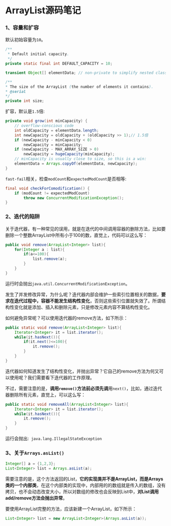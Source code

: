 # ArrayList源码笔记

### 1、容量和扩容

默认初始容量为`10`。

```java
/**
 * Default initial capacity.
 */
private static final int DEFAULT_CAPACITY = 10;

transient Object[] elementData; // non-private to simplify nested class access

/**
* The size of the ArrayList (the number of elements it contains).
* @serial
*/
private int size;
```

扩容，默认是`1.5`倍:

```java
private void grow(int minCapacity) {
    // overflow-conscious code
    int oldCapacity = elementData.length;
    int newCapacity = oldCapacity + (oldCapacity >> 1);// 1.5倍
    if (newCapacity - minCapacity < 0)
        newCapacity = minCapacity;
    if (newCapacity - MAX_ARRAY_SIZE > 0)
        newCapacity = hugeCapacity(minCapacity);
    // minCapacity is usually close to size, so this is a win:
    elementData = Arrays.copyOf(elementData, newCapacity);
}
```

`fast-fail`相关，检查`modCount`和`expectedModCount`是否相等:

```java
final void checkForComodification() {
    if (modCount != expectedModCount)
        throw new ConcurrentModificationException();
}
```

### 2、迭代的陷阱

关于迭代器，有一种常见的误用，就是在迭代的中间调用容器的删除方法，比如要删除一个整数ArrayList中所有小于100的数，直觉上，代码可以这么写：

```java
public void remove(ArrayList<Integer> list){
    for(Integer a : list){
        if(a<=100){
            list.remove(a);
        }
    }
}
```

运行时会抛出`java.util.ConcurrentModificationException`。

发生了并发修改异常，为什么呢？迭代器内部会维护一些索引位置相关的数据，**要求在迭代过程中，容器不能发生结构性变化**，否则这些索引位置就失效了。所谓结构性变化就是添加、插入和删除元素，只是修改元素内容不算结构性变化。

如何避免异常呢？可以使用迭代器的remove方法，如下所示：

```java
public static void remove(ArrayList<Integer> list){
    Iterator<Integer> it = list.iterator();
    while(it.hasNext()){
        if(it.next()<=100){
            it.remove();
        }
    }
}
```

迭代器如何知道发生了结构性变化，并抛出异常？它自己的remove方法为何又可以使用呢？我们需要看下迭代器的工作原理。

不过，需要注意的是，**调用`remove()`方法前必须先调**用`next()`，比如，通过迭代器删除所有元素，直觉上，可以这么写：

```java
public static void removeAll(ArrayList<Integer> list){
    Iterator<Integer> it = list.iterator();
    while(it.hasNext()){
        it.remove();    
    }
}
```

运行会抛出:` java.lang.IllegalStateException`

### 3、关于`Arrays.asList()`

```java
Integer[] a = {1,2,3};
List<Integer> list = Arrays.asList(a);
```

需要注意的是，这个方法返回的List，**它的实现类并不是ArrayList，而是Arrays类的一个内部类**，在这个内部类的实现中，内部用的的数组就是传入的数组，没有拷贝，也不会动态改变大小，所以对数组的修改也会反映到List中，**对List调用add/remove方法会抛出异常**。

要使用ArrayList完整的方法，应该新建一个ArrayList，如下所示：

```java
List<Integer> list = new ArrayList<Integer>(Arrays.asList(a));
```


